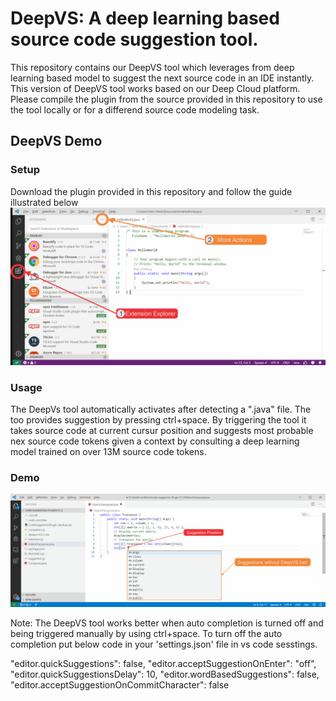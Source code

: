 # DeepVS: A deep learning based source code suggestion tool.

This repository contains our DeepVS tool which leverages from deep learning based model to suggest the next source code in an IDE instantly. 
This version of DeepVS tool works based on our Deep Cloud platform. Please compile the plugin from the 
source provided in this repository to use the tool locally or for a differend source code modeling task. 

## DeepVS Demo

### Setup
Download the plugin provided in this repository and follow the guide illustrated below
![DeepVS Setup Demo](Demo/setup.gif)

### Usage
The DeepVs tool automatically activates after detecting a ".java" file. The too provides suggestion by pressing ctrl+space.
By triggering the tool it takes source code at current cursur position and suggests most probable nex source code tokens given a context by consulting 
a deep learning model trained on over 13M source code tokens.

### Demo
![DeepVS Setup Demo](Demo/example.gif)

Note: The DeepVS tool works better when auto completion is turned off and being triggered manually by using ctrl+space.
To turn off the auto completion put below code in your 'settings.json' file in vs code sesstings.

"editor.quickSuggestions": false,
"editor.acceptSuggestionOnEnter": "off",
"editor.quickSuggestionsDelay": 10,
"editor.wordBasedSuggestions": false,
"editor.acceptSuggestionOnCommitCharacter": false

